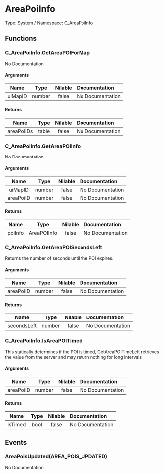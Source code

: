 # AreaPoiInfo

Type: System / Namespace: C_AreaPoiInfo

## Functions

### C_AreaPoiInfo.GetAreaPOIForMap

No Documentation
#### Arguments
|Name|Type|Nilable|Documentation|
|:---:|:---:|:---:|:---|
|uiMapID|number|false|No Documentation|
#### Returns
|Name|Type|Nilable|Documentation|
|:---:|:---:|:---:|:---|
|areaPoiIDs|table|false|No Documentation|
### C_AreaPoiInfo.GetAreaPOIInfo

No Documentation
#### Arguments
|Name|Type|Nilable|Documentation|
|:---:|:---:|:---:|:---|
|uiMapID|number|false|No Documentation|
|areaPoiID|number|false|No Documentation|
#### Returns
|Name|Type|Nilable|Documentation|
|:---:|:---:|:---:|:---|
|poiInfo|AreaPOIInfo|false|No Documentation|
### C_AreaPoiInfo.GetAreaPOISecondsLeft

Returns the number of seconds until the POI expires.
#### Arguments
|Name|Type|Nilable|Documentation|
|:---:|:---:|:---:|:---|
|areaPoiID|number|false|No Documentation|
#### Returns
|Name|Type|Nilable|Documentation|
|:---:|:---:|:---:|:---|
|secondsLeft|number|false|No Documentation|
### C_AreaPoiInfo.IsAreaPOITimed

This statically determines if the POI is timed, GetAreaPOITimeLeft retrieves the value from the server and may return nothing for long intervals
#### Arguments
|Name|Type|Nilable|Documentation|
|:---:|:---:|:---:|:---|
|areaPoiID|number|false|No Documentation|
#### Returns
|Name|Type|Nilable|Documentation|
|:---:|:---:|:---:|:---|
|isTimed|bool|false|No Documentation|
## Events

### AreaPoisUpdated(AREA_POIS_UPDATED)

No Documentation